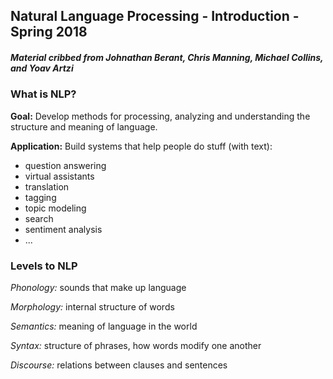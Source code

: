 ## Natural Language Processing - Introduction - Spring 2018
##### Material cribbed from Johnathan Berant, Chris Manning, Michael Collins, and Yoav Artzi 

### What is NLP?

**Goal:** Develop methods for processing, analyzing and understanding the structure and meaning of language.

**Application:** Build systems that help people do stuff (with text):
- question answering
- virtual assistants
- translation
- tagging
- topic modeling
- search
- sentiment analysis
- ...

### Levels to NLP

*Phonology:* sounds that make up language

*Morphology:* internal structure of words

*Semantics:* meaning of language in the world

*Syntax:* structure of phrases, how words modify one another

*Discourse:* relations between clauses and sentences

